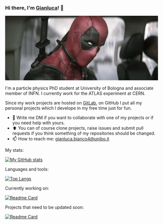 ### Hi there, I'm [Gianluca](https://www.unibo.it/sitoweb/gianluca.bianco4/)! 👋
<img src="https://github.com/JustWhit3/JustWhit3/blob/main/img/deadpool-wave.gif">

I'm a particle physics PhD student at University of Bologna and associate member of INFN. I currently work for the ATLAS experiment at CERN.

Since my work projects are hosted on [GitLab](https://gitlab.cern.ch/gbianco), on GitHub I put all my personal projects which I develope in my free time just for fun.
- 💬 Write me DM if you want to collaborate with one of my projects or if you need help with yours.
- :arrow_up: You can of course clone projects, raise issues and submit pull requests if you think something of my repositories should be changed.
- 📫 How to reach me: gianluca.bianco4@unibo.it

My stats:

[![My GitHub stats](https://github-readme-stats.vercel.app/api?username=JustWhit3&show_icons=true&count_private=true&theme=algolia&include_all_commits=true)](https://github.com/JustWhit3/github-readme-stats)

Languages and tools:

[![Top Langs](https://github-readme-stats.vercel.app/api/top-langs/?username=JustWhit3&langs_count=10&layout=compact&hide=jupyter%20notebook&exclude_repo=notebooks-collection-opendata&theme=algolia)](https://github.com/JustWhit3/github-readme-stats)

Currently working on:

[![Readme Card](https://github-readme-stats.vercel.app/api/pin/?username=JustWhit3&repo=osmanip&theme=algolia)](https://github.com/JustWhit3/osmanip)

Projects that need to be updated soon:

[![Readme Card](https://github-readme-stats.vercel.app/api/pin/?username=JustWhit3&repo=higgs-decay-classification&theme=algolia)](https://github.com/JustWhit3/higgs-decay-classification)
